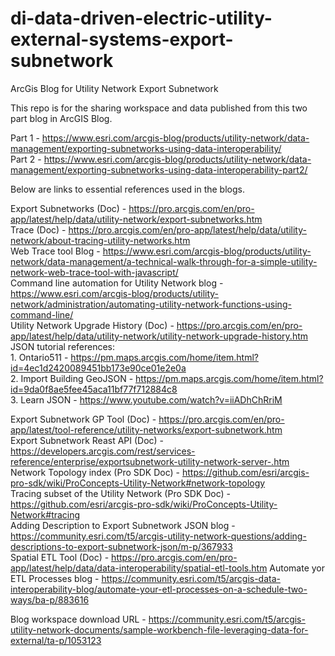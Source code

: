 # di-data-driven-electric-utility-external-systems-export-subnetwork
 ArcGis Blog for Utility Network Export Subnetwork

This repo is for the sharing workspace and data published from this two part blog in ArcGIS Blog.

Part 1 - https://www.esri.com/arcgis-blog/products/utility-network/data-management/exporting-subnetworks-using-data-interoperability/<br/>
Part 2 - https://www.esri.com/arcgis-blog/products/utility-network/data-management/exporting-subnetworks-using-data-interoperability-part2/<br/>

Below are links to essential references used in the blogs.

Export Subnetworks (Doc) - https://pro.arcgis.com/en/pro-app/latest/help/data/utility-network/export-subnetworks.htm<br/>
Trace (Doc) - https://pro.arcgis.com/en/pro-app/latest/help/data/utility-network/about-tracing-utility-networks.htm<br/>
Web Trace tool Blog - https://www.esri.com/arcgis-blog/products/utility-network/data-management/a-technical-walk-through-for-a-simple-utility-network-web-trace-tool-with-javascript/<br/>
Command line automation for Utility Network blog - https://www.esri.com/arcgis-blog/products/utility-network/administration/automating-utility-network-functions-using-command-line/<br/>
Utility Network Upgrade History (Doc) - https://pro.arcgis.com/en/pro-app/latest/help/data/utility-network/utility-network-upgrade-history.htm<br/>
JSON tutorial references:<br/>
    1. Ontario511 - https://pm.maps.arcgis.com/home/item.html?id=4ec1d2420089451bb173e90ce01e2e0a<br/>
    2. Import Building GeoJSON - https://pm.maps.arcgis.com/home/item.html?id=9da0f8ae5fee45aca11bf77f712884c8<br/>
    3. Learn JSON - https://www.youtube.com/watch?v=iiADhChRriM<br/>

Export Subnetwork GP Tool (Doc)  - https://pro.arcgis.com/en/pro-app/latest/tool-reference/utility-networks/export-subnetwork.htm<br/>
Export Subnetwork Reast API (Doc) - https://developers.arcgis.com/rest/services-reference/enterprise/exportsubnetwork-utility-network-server-.htm<br/>
Network Topology index (Pro SDK Doc) - https://github.com/esri/arcgis-pro-sdk/wiki/ProConcepts-Utility-Network#network-topology<br/>
Tracing subset of the Utility Network (Pro SDK Doc) - https://github.com/esri/arcgis-pro-sdk/wiki/ProConcepts-Utility-Network#tracing<br/>
Adding Description to Export Subnetwork JSON blog - https://community.esri.com/t5/arcgis-utility-network-questions/adding-descriptions-to-export-subnetwork-json/m-p/367933<br/>
Spatial ETL Tool (Doc) - https://pro.arcgis.com/en/pro-app/latest/help/data/data-interoperability/spatial-etl-tools.htm
Automate yor ETL Processes blog - https://community.esri.com/t5/arcgis-data-interoperability-blog/automate-your-etl-processes-on-a-schedule-two-ways/ba-p/883616<br/>


Blog workspace download URL - https://community.esri.com/t5/arcgis-utility-network-documents/sample-workbench-file-leveraging-data-for-external/ta-p/1053123<br/>


